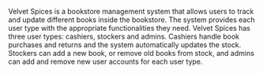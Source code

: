 Velvet Spices is a bookstore management system that allows users 
to track and update different books inside the bookstore. The system 
provides each user type with the appropriate functionalities they need. 
Velvet Spices has three user types: cashiers, stockers and admins. 
Cashiers handle book purchases and returns and the system automatically 
updates the stock. Stockers can add a new book, or remove old books from 
stock, and admins can add and remove new user accounts for each user type.